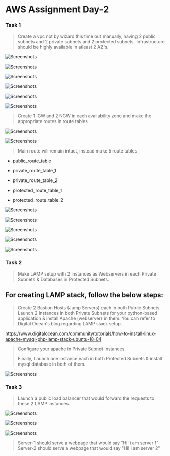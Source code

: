 # AWS Assignment Day-2

### Task 1

> Create a vpc not by wizard this time but manually, having 2 public subnets and 2 private subnets and 2 protected subnets. Infrastructure should be highly available in atleast 2 AZ's.


![Screenshots](Screenshots/1.png)


![Screenshots](Screenshots/2.png)


![Screenshots](Screenshots/3.png)


![Screenshots](Screenshots/4.png)


![Screenshots](Screenshots/5.png)


![Screenshots](Screenshots/7.png)


> Create 1 IGW and 2 NGW in each availability zone and make the appropriate routes in route tables


![Screenshots](Screenshots/8.png)


![Screenshots](Screenshots/10.png)


> Main route will remain intact, instead make 5 route tables

 - public_route_table

 - private_route_table_1

 - private_route_table_2 

 - protected_route_table_1

 - protected_route_table_2


![Screenshots](Screenshots/14.png)


![Screenshots](Screenshots/11.png)


![Screenshots](Screenshots/15.png)


![Screenshots](Screenshots/12.png)


![Screenshots](Screenshots/16.png)


### Task 2

> Make LAMP setup with 2 instances as Webservers in each Private Subnets & Databases in Protected Subnets.

## For creating LAMP stack, follow the below steps:

> Create 2 Bastion Hosts (Jump Servers) each in both Public Subnets.
> Launch 2 Instances in both Private Subnets for your python-based application
> & install Apache (webserver) in them. You can refer to  Digital Ocean's blog regarding LAMP stack setup.


https://www.digitalocean.com/community/tutorials/how-to-install-linux-apache-mysql-php-lamp-stack-ubuntu-18-04


> Configure your apache in Private Subnet Instances.
>
> Finally, Launch one instance each in both Protected Subnets & install mysql database in both of them.


![Screenshots](Screenshots/19.png)


### Task 3

> Launch a public load balancer that would forward the requests to these 2 LAMP instances.


![Screenshots](Screenshots/25.png)


![Screenshots](Screenshots/26.png)


![Screenshots](Screenshots/17.png)


> Server-1 should serve a webpage that would say "Hi! i am server 1"
> Server-2 should serve a webpage that would say "Hi! i am server 2"
